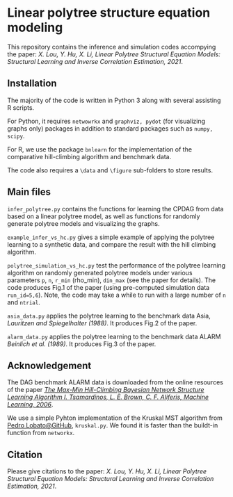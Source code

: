 
# Linear polytree structure equation modeling


This repository contains the inference and simulation codes accompying the paper: *X. Lou, Y. Hu, X. Li, Linear Polytree Structural Equation Models: Structural Learning and Inverse Correlation Estimation, 2021*.


## Installation
The majority of the code is written in Python 3 along with several assisting R scripts. 

For Python, it requires `netwowrkx` and `graphviz, pydot` (for visualizing graphs only) packages in addition to standard packages such as `numpy, scipy`.

For R, we use the package `bnlearn` for the implementation of the comparative hill-climbing algorithm and benchmark data.

The code also requires a `\data` and `\figure` sub-folders to store results.


## Main files        
`infer_polytree.py` contains the functions for learning the CPDAG from data based on a linear polytree model, as well as functions for randomly generate polytree models and visualizing the graphs.

`example_infer_vs_hc.py` gives a simple example of applying the polytree learning to a synthetic data, and compare the result with the hill climbing algorithm.

`polytree_simulation_vs_hc.py` test the performance of the polytree learning algorithm on randomly generated polytree models under various parameters `p`, `n`, `r_min` (rho_min), `din_max` (see the paper for details). The code produces Fig.1 of the paper (using pre-computed simulation data `run_id=5,6`). Note, the code may take a while to run with a large number of `n` and `ntrial`. 

`asia_data.py` applies the polytree learning to the benchmark data Asia, *Lauritzen and Spiegelhalter (1988)*. It produces Fig.2 of the paper.

`alarm_data.py` applies the polytree learning to the benchmark data ALARM *Beinlich et al. (1989)*. It produces Fig.3 of the paper.





## Acknowledgement

The DAG benchmark ALARM data is downloaded from the online resources of the paper [*The Max-Min Hill-Climbing Bayesian Network Structure Learning Algorithm 
I. Tsamardinos, L. E. Brown, C. F. Aliferis, Machine Learning, 2006*](https://pages.mtu.edu/~lebrown/supplements/mmhc_paper/mmhc_index.html).

We use a simple Pyhton implementation of the Kruskal MST algorithm from [Pedro Lobato@GitHub](https://gist.github.com/pedrolobato/e9ef04ac0525ed96a0a78956a1e9cd36), `kruskal.py`. We found it is faster than the buildt-in function from `networkx`.




## Citation
Please give citations to the paper: *X. Lou, Y. Hu, X. Li, Linear Polytree Structural Equation Models: Structural Learning and Inverse Correlation Estimation, 2021*.



 





